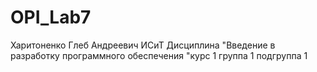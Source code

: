 # OPI_Lab7
Харитоненко Глеб Андреевич ИСиТ Дисциплина "Введение в разработку программного обеспечения "курс 1 группа 1 подгруппа 1
